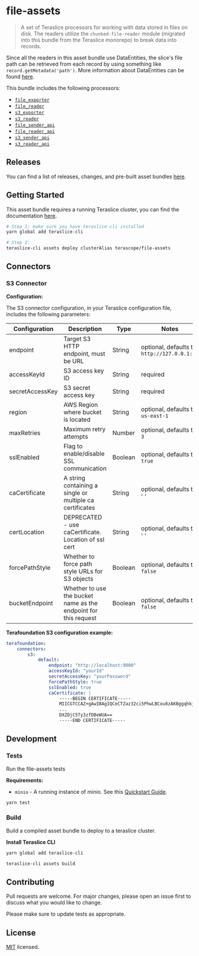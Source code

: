 # file-assets

> A set of Teraslice processors for working with data stored in files on disk. The readers utilize the `chunked-file-reader` module (migrated into this bundle from the Teraslice monorepo) to break data into records.

Since all the readers in this asset bundle use DataEntities, the slice's file path can be retrieved from each record by using something like `record.getMetadata('path')`. More information about DataEntities can be found [here](https://terascope.github.io/teraslice/docs/packages/utils/api/classes/dataentity).

This bundle includes the following processors:

- [`file_exporter`](./docs/file_exporter.md)
- [`file_reader`](./docs/file_reader.md)
- [`s3_exporter`](./docs/s3_exporter.md)
- [`s3_reader`](./docs/s3_reader.md)
- [`file_sender_api`](./docs/file_sender_api.md)
- [`file_reader_api`](./docs/file_reader_api.md)
- [`s3_sender_api`](./docs/s3_sender_api.md)
- [`s3_reader_api`](./docs/s3_reader_api.md)

## Releases

You can find a list of releases, changes, and pre-built asset bundles [here](https://github.com/terascope/file-assets/releases).

## Getting Started

This asset bundle requires a running Teraslice cluster, you can find the documentation [here](https://github.com/terascope/teraslice/blob/master/README.md).

```bash
# Step 1: make sure you have teraslice-cli installed
yarn global add teraslice-cli

# Step 2:
teraslice-cli assets deploy clusterAlias terascope/file-assets
```

## Connectors

### S3 Connector

**Configuration:**

The S3 connector configuration, in your Teraslice configuration file, includes the following parameters:

| Configuration | Description | Type |  Notes |
| --------- | -------- | ------ | ------ |
| endpoint | Target S3 HTTP endpoint, must be URL | String | optional, defaults to `http://127.0.0.1:80` |
| accessKeyId | S3 access key ID | String | required |
| secretAccessKey | S3 secret access key | String | required |
| region | AWS Region where bucket is located | String | optional, defaults to `us-east-1` |
| maxRetries | Maximum retry attempts | Number | optional, defaults to `3` |
| sslEnabled | Flag to enable/disable SSL communication | Boolean | optional, defaults to `true` |
| caCertificate | A string containing a single or multiple ca certificates | String | optional, defaults to ' ' |
| certLocation | DEPRECATED - use caCertificate. Location of ssl cert | String | optional, defaults to ' ' |
| forcePathStyle | Whether to force path style URLs for S3 objects | Boolean | optional, defaults to `false` |
| bucketEndpoint | Whether to use the bucket name as the endpoint for this request | Boolean | optional, defaults to `false` |

**Terafoundation S3 configuration example:**

```yaml
terafoundation:
    connectors:
        s3:
            default:
                endpoint: "http://localhost:9000"
                accessKeyId: "yourId"
                secretAccessKey: "yourPassword"
                forcePathStyle: true
                sslEnabled: true
                caCertificate: |
                    -----BEGIN CERTIFICATE-----
                    MIICGTCCAZ+gAwIBAgIQCeCTZaz32ci5PhwLBCou8zAKBggqhkjOPQQDAzBOMQs
                    ...
                    DXZDjC5Ty3zfDBeWUA==
                    -----END CERTIFICATE-----
```

## Development

### Tests

Run the file-assets tests

**Requirements:**

- `minio` - A running instance of minio. See this [Quickstart Guide](https://hub.docker.com/r/minio/minio).

```bash
yarn test
```

### Build

Build a compiled asset bundle to deploy to a teraslice cluster.

**Install Teraslice CLI**

```bash
yarn global add teraslice-cli
```

```bash
teraslice-cli assets build
```

## Contributing

Pull requests are welcome. For major changes, please open an issue first to discuss what you would like to change.

Please make sure to update tests as appropriate.

## License

[MIT](./LICENSE) licensed.

